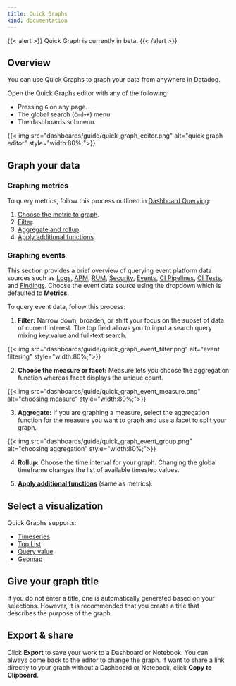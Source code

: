 ```yaml
---
title: Quick Graphs
kind: documentation
---
```


{{< alert >}}
    Quick Graph is currently in beta.
{{< /alert >}}

## Overview

You can use Quick Graphs to graph your data from anywhere in Datadog. 

Open the Quick Graphs editor with any of the following:

* Pressing `G` on any page.
* The global search (`Cmd+K`) menu.
* The dashboards submenu.

{{< img src="dashboards/guide/quick_graph_editor.png" alt="quick graph editor" style="width:80%;">}}


## Graph your data

### Graphing metrics

To query metrics, follow this process outlined in [Dashboard Querying][1]:
1. [Choose the metric to graph][1].
2. [Filter][2].
3. [Aggregate and rollup][3].
4. [Apply additional functions][4].

### Graphing events
This section provides a brief overview of querying event platform data sources such as [Logs][5], [APM][6], [RUM][7], [Security][8], [Events][9], [CI Pipelines][10], [CI Tests][11], and [Findings][12]. Choose the event data source using the dropdown which is defaulted to **Metrics**. 

To query event data, follow this process:
1. **Filter:** Narrow down, broaden, or shift your focus on the subset of data of current interest. The top field allows you to input a search query mixing key:value and full-text search. 

{{< img src="dashboards/guide/quick_graph_event_filter.png" alt="event filtering" style="width:80%;">}}

2. **Choose the measure or facet:** Measure lets you choose the aggregation function whereas facet displays the unique count. 

{{< img src="dashboards/guide/quick_graph_event_measure.png" alt="choosing measure" style="width:80%;">}}

3. **Aggregate:** If you are graphing a measure, select the aggregation function for the measure you want to graph and use a facet to split your graph.

{{< img src="dashboards/guide/quick_graph_event_group.png" alt="choosing aggregation" style="width:80%;">}}

4. **Rollup:** Choose the time interval for your graph. Changing the global timeframe changes the list of available timestep values.

5. **[Apply additional functions][4]** (same as metrics).

## Select a visualization

Quick Graphs supports:
* [Timeseries][13]
* [Top List][14]
* [Query value][15]
* [Geomap][16]

## Give your graph title

If you do not enter a title, one is automatically generated based on your selections. However, it is recommended that you create a title that describes the purpose of the graph.

## Export & share

Click **Export** to save your work to a Dashboard or Notebook. You can always come back to the editor to change the graph. If want to share a link directly to your graph without a Dashboard or Notebook, click **Copy to Clipboard**.

[1]: /dashboards/querying/#choose-the-metric-to-graph
[2]: /dashboards/querying/#filter
[3]: /dashboards/querying/#aggregate-and-rollup
[4]: /dashboards/querying/#advanced-graphing
[5]: /logs/explorer/
[6]: /tracing/trace_search_and_analytics/
[7]: /real_user_monitoring/explorer/search/
[8]: /security_platform/explorer/
[9]: /events/
[10]: /continuous_integration/explore_pipelines/
[11]: /continuous_integration/explore_tests/
[12]: /security_platform/cspm/findings/
[13]: /dashboards/widgets/timeseries/
[14]: /dashboards/widgets/top_list/
[15]: /dashboards/widgets/query_value/
[16]: /dashboards/widgets/geomap/
